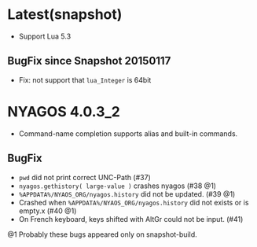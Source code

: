 Latest(snapshot)
================
* Support Lua 5.3

BugFix since Snapshot 20150117
------------------------------
* Fix: not support that `lua_Integer` is 64bit

NYAGOS 4.0.3\_2
===============
* Command-name completion supports alias and built-in commands.

BugFix
------
* `pwd` did not print correct UNC-Path (#37)
* `nyagos.gethistory( large-value )` crashes nyagos (#38 @1)
* `%APPDATA%/NYAOS_ORG/nyagos.history` did not be updated. (#39 @1)
* Crashed when `%APPDATA%/NYAOS_ORG/nyagos.history` did not exists or is empty.x (#40 @1)
* On French keyboard, keys shifted with AltGr could not be input. (#41)

@1 Probably these bugs appeared only on snapshot-build.
